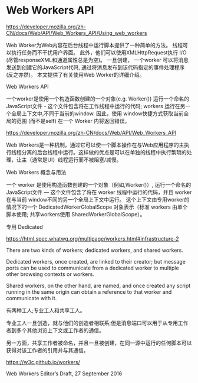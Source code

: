 # Web Workers API


https://developer.mozilla.org/zh-CN/docs/Web/API/Web_Workers_API/Using_web_workers


Web Worker为Web内容在后台线程中运行脚本提供了一种简单的方法。
线程可以执行任务而不干扰用户界面。
此外，他们可以使用XMLHttpRequest执行 I/O  (尽管responseXML和通道属性总是为空)。
一旦创建， 一个worker 可以将消息发送到创建它的JavaScript代码, 通过将消息发布到该代码指定的事件处理程序 (反之亦然)。
本文提供了有关使用Web Worker的详细介绍。

Web Workers API

一个worker是使用一个构造函数创建的一个对象(e.g. Worker()) 运行一个命名的JavaScript文件 - 这个文件包含将在工作线程中运行的代码;
workers 运行在另一个全局上下文中,不同于当前的window.
因此，使用 window快捷方式获取当前全局的范围 (而不是self) 在一个 Worker 内将返回错误。



https://developer.mozilla.org/zh-CN/docs/Web/API/Web_Workers_API


Web Workers是一种机制，通过它可以使一个脚本操作在与Web应用程序的主执行线程分离的后台线程中运行。这样做的优点是可以在单独的线程中执行繁琐的处理，让主（通常是UI）线程运行而不被阻塞/减慢。



Web Workers 概念与用法

一个 worker 是使用构造函数创建的一个对象（例如,Worker()）, 运行一个命名的 JavaScript文件 — 这个文件包含了将在 worker 线程中运行的代码，并且 worker 在与当前 window不同的另一个全局上下文中运行。
这个上下文由专用worker的情况下的一个 DedicatedWorkerGlobalScope 对象表示（标准 workers 由单个脚本使用; 共享workers使用 SharedWorkerGlobalScope）。



专用 Dedicated


https://html.spec.whatwg.org/multipage/workers.html#infrastructure-2


There are two kinds of workers; dedicated workers, and shared workers.

Dedicated workers, once created, are linked to their creator;
but message ports can be used to communicate from a dedicated worker to multiple other browsing contexts or workers.

Shared workers, on the other hand, are named, and once created any script running in the same origin can obtain a reference to that worker and communicate with it.



有两种工人;专业工人和共享工人。

专业工人一旦创造，就与他们的创造者相联系;但是消息端口可以用于从专用工作者到多个其他浏览上下文或工作者的通信。

另一方面，共享工作者被命名，并且一旦被创建，在同一源中运行的任何脚本可以获得对该工作者的引用并与其通信。





https://w3c.github.io/workers/


Web Workers
Editor’s Draft, 27 September 2016









